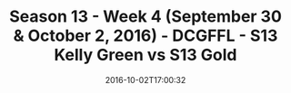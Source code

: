 ---
title: Season 13 - Week 4 (September 30 & October 2, 2016) - DCGFFL - S13 Kelly Green
  vs S13 Gold
teams-score:
- team: _teams/s13-kelly.md
  score: 32
- team: _teams/s13-gold.md
  score: 18
mvp: S. Cuviello (Kelly); W. Jackson (Gold)
game-ball: J. Piedrahita (Kelly); C. Melhauser (Gold)
season: 13
week: 4
date: '2016-10-02T17:00:32'
pageid: season-13-week-4-september-30-october-2-2016-4817-vs-4816
---